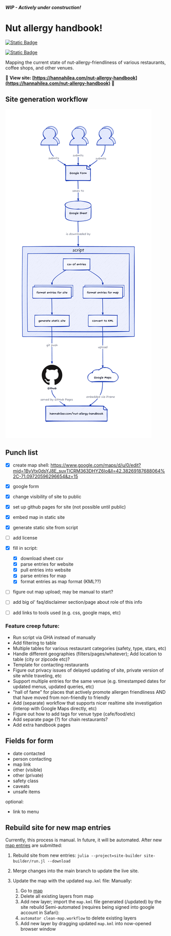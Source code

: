 _**WIP - Actively under construction!**_

# Nut allergy handbook! 

[<img alt="Static Badge" src="https://img.shields.io/badge/%F0%9F%AA%B4%20Houseplant%20-x?style=flat&amp;label=Project%20type&amp;color=1E1E1D">](https://www.hannahilea.com/blog/houseplant-programming)

[<img alt="Static Badge" src="https://img.shields.io/badge/%F0%9F%8F%B3%EF%B8%8F%E2%80%8D%F0%9F%8C%88%20Gay%20Agenda%20License%201.0%20%F0%9F%8F%B3%EF%B8%8F%E2%80%8D%E2%9A%A7%EF%B8%8F-x?style=flat&amp;label=License&amp;color=FDF2F8">](./LICENSE.md)


Mapping the current state of nut-allergy-friendliness of various restaurants, coffee shops, and other venues. 

🥳 **View site: [https://hannahilea.com/nut-allergy-handbook](https://hannahilea.com/nut-allergy-handbook)** 🥳

## Site generation workflow

![](./assets/workflow-plot.png)


## Punch list
- [x] create map shell: https://www.google.com/maps/d/u/0/edit?mid=1ByVtx0dsYJ8E_suvTlCRM363DHYZ6Io&ll=42.38269187688064%2C-71.09720596296654&z=15
- [x] google form
- [x] change visibility of site to public
- [x] set up github pages for site (not possible until public)
- [x] embed map in static site
- [x] generate static site from script
- [ ] add license
- [x] fill in script:
  - [x] download sheet csv 
  - [x] parse entries for website
  - [x] pull entries into website
  - [x] parse entries for map
  - [x] format entries as map format (KML??)
- [ ] figure out map upload; may be manual to start?
- [ ] add big ol' faq/disclaimer section/page about role of this info
- [ ] add links to tools used (e.g. css, google maps, etc)


### Feature creep future:
- Run script via GHA instead of manually
- Add filtering to table
- Multiple tables for various restaurant categories (safety, type, stars, etc)
- Handle different geographies (filters/pages/whatever); Add location to table (city or zipcode etc)?
- Template for contacting restaurants
- Figure out privacy issues of delayed updating of site, private version of site while traveling, etc
- Support multiple entries for the same venue (e.g. timestamped dates for updated menus, updated queries, etc)
- "hall of fame" for places that actively promote allergen friendliness AND that have moved from non-friendly to friendly
- Add (separate) workflow that supports nicer realtime site investigation (interop with Google Maps directly, etc)
- Figure out how to add tags for venue type (cafe/food/etc)
- Add separate page (?) for chain restaurants?
- Add extra handbook pages


## Fields for form 
- date contacted
- person contacting
- map link
- other (visible)
- other (private)
- safety class
- caveats 
- unsafe items

optional:
- link to menu

## Rebuild site for new map entries

Currently, this process is manual. In future, it will be automated. After new [map entries](https://forms.gle/qx1TQDyGLTcRK7NKA) are submitted:

1. Rebuild site from new entries: `julia --project=site-builder site-builder/run.jl --download`

2. Merge changes into the main branch to update the live site.

2. Update the map with the updated `map.kml` file:
  Manually:
    1. Go to [map](https://www.google.com/maps/d/u/0/edit?mid=1ByVtx0dsYJ8E_suvTlCRM363DHYZ6Io&ll=42.375241545463325%2C-71.11262795632939&z=14)
    2. Delete all existing layers from map
    3. Add new layer; import the `map.kml` file generated (/updated) by the site rebuild
  Semi-automated (requires being signed into google account in Safari):
    1. `automator clean-map.workflow` to delete existing layers
    2. Add new layer by dragging updated `map.kml` into now-opened browser window
